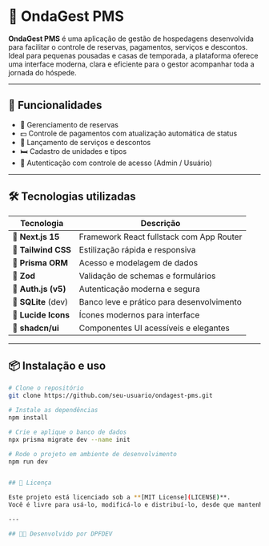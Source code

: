 # 🌊 OndaGest PMS

**OndaGest PMS** é uma aplicação de gestão de hospedagens desenvolvida para facilitar o controle de reservas, pagamentos, serviços e descontos. Ideal para pequenas pousadas e casas de temporada, a plataforma oferece uma interface moderna, clara e eficiente para o gestor acompanhar toda a jornada do hóspede.

---

## 🚀 Funcionalidades

- 📅 Gerenciamento de reservas
- 💵 Controle de pagamentos com atualização automática de status
- 🧾 Lançamento de serviços e descontos
- 🛏️ Cadastro de unidades e tipos
- 👤 Autenticação com controle de acesso (Admin / Usuário)

---

## 🛠️ Tecnologias utilizadas

| Tecnologia       | Descrição                                 |
|------------------|---------------------------------------------|
| 🧩 **Next.js 15**     | Framework React fullstack com App Router    |
| 💅 **Tailwind CSS**   | Estilização rápida e responsiva             |
| 🧠 **Prisma ORM**     | Acesso e modelagem de dados                 |
| 🧪 **Zod**            | Validação de schemas e formulários         |
| 🔐 **Auth.js (v5)**   | Autenticação moderna e segura               |
| 💽 **SQLite** (dev)   | Banco leve e prático para desenvolvimento   |
| 🧾 **Lucide Icons**   | Ícones modernos para interface              |
| 🎨 **shadcn/ui**      | Componentes UI acessíveis e elegantes       |

---

## 📦 Instalação e uso

```bash
# Clone o repositório
git clone https://github.com/seu-usuario/ondagest-pms.git

# Instale as dependências
npm install

# Crie e aplique o banco de dados
npx prisma migrate dev --name init

# Rode o projeto em ambiente de desenvolvimento
npm run dev


## 📄 Licença

Este projeto está licenciado sob a **[MIT License](LICENSE)**.  
Você é livre para usá-lo, modificá-lo e distribuí-lo, desde que mantenha os créditos originais.

---

## 👨‍💻 Desenvolvido por DPFDEV
